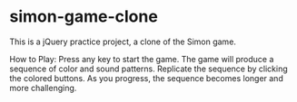 # simon-game-clone
This is a jQuery practice project, a clone of the Simon game.

How to Play:
Press any key to start the game.
The game will produce a sequence of color and sound patterns.
Replicate the sequence by clicking the colored buttons.
As you progress, the sequence becomes longer and more challenging.
